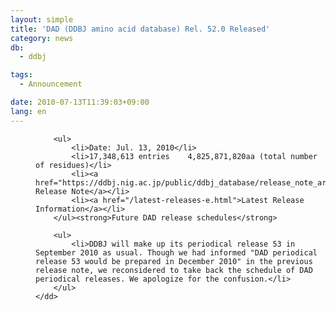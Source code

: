 ```yaml
---
layout: simple
title: 'DAD (DDBJ amino acid database) Rel. 52.0 Released'
category: news
db:
  - ddbj

tags:
  - Announcement

date: 2010-07-13T11:39:03+09:00
lang: en
---
```


<dl>
    <dd>

        <ul>
            <li>Date: Jul. 13, 2010</li>
            <li>17,348,613 entries    4,825,871,820aa (total number of residues)</li>
            <li><a href="https://ddbj.nig.ac.jp/public/ddbj_database/release_note_archive/dad/dadrel.52.txt">DAD Release Note</a></li>
            <li><a href="/latest-releases-e.html">Latest Release Information</a></li>
        </ul><strong>Future DAD release schedules</strong>

        <ul>
            <li>DDBJ will make up its periodical release 53 in September 2010 as usual. Though we had informed "DAD periodical release 53 would be prepared in December 2010" in the previous release note, we reconsidered to take back the schedule of DAD periodical releases. We apologize for the confusion.</li>
        </ul>
    </dd>
</dl>
